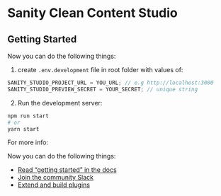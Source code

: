 # Sanity Clean Content Studio

## Getting Started

Now you can do the following things:

1. create `.env.development` file in root folder with values of:

```javascript
SANITY_STUDIO_PROJECT_URL = YOU_URL; // e.g http://localhost:3000
SANITY_STUDIO_PREVIEW_SECRET = YOUR_SECRET; // unique string
```

2. Run the development server:

```bash
npm run start
# or
yarn start
```

For more info:

Now you can do the following things:

- [Read “getting started” in the docs](https://www.sanity.io/docs/introduction/getting-started?utm_source=readme)
- [Join the community Slack](https://slack.sanity.io/?utm_source=readme)
- [Extend and build plugins](https://www.sanity.io/docs/content-studio/extending?utm_source=readme)
